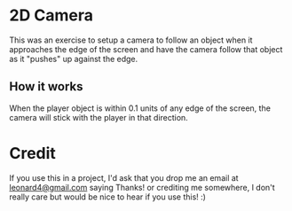 2D Camera
==========

This was an exercise to setup a camera to follow an object when it approaches the edge of the screen and have the camera follow that object as it "pushes" up against the edge.

How it works
------------
When the player object is within 0.1 units of any edge of the screen, the camera will stick with the player in that direction.

Credit
======
If you use this in a project, I'd ask that you drop me an email at leonard4@gmail.com saying Thanks! or crediting me somewhere, I don't really care but would be nice to hear if you use this! :)
